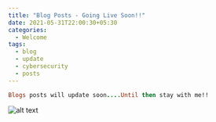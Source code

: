 ```yaml
---
title: "Blog Posts - Going Live Soon!!"
date: 2021-05-31T22:00:30+05:30
categories:
  - Welcome
tags:
  - blog
  - update
  - cybersecurity
  - posts
---
```

<script data-ad-client="ca-pub-7343720216522642" async src="https://pagead2.googlesyndication.com/pagead/js/adsbygoogle.js"></script>
```ruby
Blogs posts will update soon....Until then stay with me!!
```
![alt text](https://media.giphy.com/media/jKXAUzNarqzlJv8Fub/giphy.gif)